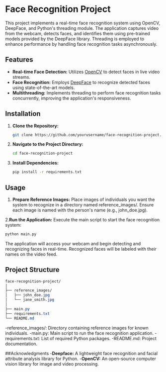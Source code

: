 # Face Recognition Project

This project implements a real-time face recognition system using OpenCV, DeepFace, and Python's threading module. The application captures video from the webcam, detects faces, and identifies them using pre-trained models provided by the DeepFace library. Threading is employed to enhance performance by handling face recognition tasks asynchronously.

## Features

- **Real-time Face Detection:** Utilizes [OpenCV](https://opencv.org/) to detect faces in live video streams.
- **Face Recognition:** Employs [DeepFace](https://github.com/serengil/deepface) to recognize detected faces using state-of-the-art models.
- **Multithreading:** Implements threading to perform face recognition tasks concurrently, improving the application's responsiveness.

## Installation

1. **Clone the Repository:**

   ```bash
   git clone https://github.com/yourusername/face-recognition-project.git
   
2. **Navigate to the Project Directory:**

   ```bash
   cd face-recognition-project

3. **Install Dependencies:**

   ```bash
   pip install -r requirements.txt
## Usage
1. **Prepare Reference Images:**
   Place images of individuals you want the system to recognize in a directory named reference_images/. Ensure each image is named with the person's name (e.g., john_doe.jpg).

2.**Run the Application:**
   Execute the main script to start the face recognition system:
   ```bash
   python main.py
   ```

   The application will access your webcam and begin detecting and recognizing faces in real-time. Recognized faces will be labeled with their names on the video feed.
## Project Structure

```css
face-recognition-project/
│
├── reference_images/
│   ├── john_doe.jpg
│   └── jane_smith.jpg
│
├── main.py
├── requirements.txt
└── README.md
```

-reference_images/: Directory containing reference images for known individuals.
-main.py: Main script to run the face recognition application.
-requirements.txt: List of required Python packages.
-README.md: Project documentation.

##Acknowledgments
-**Deepface:** A lightweight face recognition and facial attribute analysis library for Python.
-**OpenCV:** An open-source computer vision library for image and video processing.
